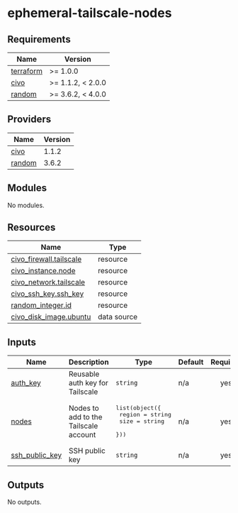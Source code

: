 # ephemeral-tailscale-nodes

<!-- BEGIN_TF_DOCS -->
## Requirements

| Name | Version |
|------|---------|
| <a name="requirement_terraform"></a> [terraform](#requirement\_terraform) | >= 1.0.0 |
| <a name="requirement_civo"></a> [civo](#requirement\_civo) | >= 1.1.2, < 2.0.0 |
| <a name="requirement_random"></a> [random](#requirement\_random) | >= 3.6.2, < 4.0.0 |

## Providers

| Name | Version |
|------|---------|
| <a name="provider_civo"></a> [civo](#provider\_civo) | 1.1.2 |
| <a name="provider_random"></a> [random](#provider\_random) | 3.6.2 |

## Modules

No modules.

## Resources

| Name | Type |
|------|------|
| [civo_firewall.tailscale](https://registry.terraform.io/providers/civo/civo/latest/docs/resources/firewall) | resource |
| [civo_instance.node](https://registry.terraform.io/providers/civo/civo/latest/docs/resources/instance) | resource |
| [civo_network.tailscale](https://registry.terraform.io/providers/civo/civo/latest/docs/resources/network) | resource |
| [civo_ssh_key.ssh_key](https://registry.terraform.io/providers/civo/civo/latest/docs/resources/ssh_key) | resource |
| [random_integer.id](https://registry.terraform.io/providers/hashicorp/random/latest/docs/resources/integer) | resource |
| [civo_disk_image.ubuntu](https://registry.terraform.io/providers/civo/civo/latest/docs/data-sources/disk_image) | data source |

## Inputs

| Name | Description | Type | Default | Required |
|------|-------------|------|---------|:--------:|
| <a name="input_auth_key"></a> [auth\_key](#input\_auth\_key) | Reusable auth key for Tailscale | `string` | n/a | yes |
| <a name="input_nodes"></a> [nodes](#input\_nodes) | Nodes to add to the Tailscale account | <pre>list(object({<br>    region = string<br>    size   = string<br>  }))</pre> | n/a | yes |
| <a name="input_ssh_public_key"></a> [ssh\_public\_key](#input\_ssh\_public\_key) | SSH public key | `string` | n/a | yes |

## Outputs

No outputs.
<!-- END_TF_DOCS -->
